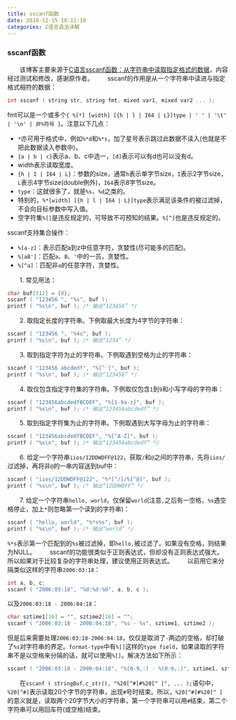 ```yaml
---
title: sscanf函数
date: 2018-12-15 18:11:10
categories: C语言语法详解
---
```

### sscanf函数

&emsp;&emsp;该博客主要来源于[C语言sscanf函数：从字符串中读取指定格式的数据](https://blog.csdn.net/lixiaogang_theanswer/article/details/53302192)，内容经过测试和修改，感谢原作者。
&emsp;&emsp;sscanf的作用是从一个字符串中读进与指定格式相符的数据：

``` c
int sscanf ( string str, string fmt, mixed var1, mixed var2 ... );
```

fmt可以是一个或多个`{ %[*] [width] [{h | l | I64 | L}]type | ' ' | '\t' | '\n' | 非%符号 }`。注意以下几点：

- `*`亦可用于格式中，例如`%*d`和`%*s`，加了星号表示跳过此数据不读入(也就是不把此数据读入参数中)。
- `{a | b | c}`表示a、b、c中选一，`[d]`表示可以有d也可以没有d。
- width表示读取宽度。
- `{h | I | I64 | L}`：参数的size，通常`h`表示单字节size，`I`表示2字节size，`L`表示4字节size(double例外)，`I64`表示8字节size。
- `type`：这就很多了，就是`%s`、`%d`之类的。
- 特别的，`%*[width] [{h | l | I64 | L}]type`表示满足该条件的被过滤掉，不会向目标参数中写入值。
- 空字符集`%[]`是违反规定的，可导致不可预知的结果。`%[^]`也是违反规定的。

sscanf支持集合操作：

- `%[a-z]`：表示匹配a到z中任意字符，贪婪性(尽可能多的匹配)。
- `%[aB']`：匹配`a`、`B`、`'`中的一员，贪婪性。
- `%[^a]`：匹配非`a`的任意字符，贪婪性。

&emsp;&emsp;1. 常见用法：

``` c
char buf[512] = {0};
sscanf ( "123456 ", "%s", buf );
printf ( "%s\n", buf ); /* 输出“123456” */
```

&emsp;&emsp;2. 取指定长度的字符串。下例取最大长度为4字节的字符串：

``` c
sscanf ( "123456 ", "%4s", buf );
printf ( "%s\n", buf ); /* 输出“1234” */
```

&emsp;&emsp;3. 取到指定字符为止的字符串。下例取遇到空格为止的字符串：

``` c
sscanf ( "123456 abcdedf", "%[^ ]", buf );
printf ( "%s\n", buf ); /* 输出“123456” */
```

&emsp;&emsp;4. 取仅包含指定字符集的字符串。下例取仅包含`1`到`9`和小写字母的字符串：

``` c
sscanf ( "123456abcdedfBCDEF", "%[1-9a-z]", buf );
printf ( "%s\n", buf ); /* 输出“123456abcdedf” */
```

&emsp;&emsp;5. 取到指定字符集为止的字符串。下例取遇到大写字母为止的字符串：

``` c
sscanf ( "123456abcdedfBCDEF", "%[^A-Z]", buf );
printf ( "%s\n", buf ); /* 输出“123456abcdedf” */
```

&emsp;&emsp;6. 给定一个字符串`iios/12DDWDFF@122`，获取`/`和`@`之间的字符串，先将`iios/`过滤掉，再将非`@`的一串内容送到buf中：

``` c
sscanf ( "iios/12DDWDFF@122", "%*[^/]/%[^@]", buf );
printf ( "%s\n", buf ); /* 输出“12DDWDFF” */
```

&emsp;&emsp;7. 给定一个字符串`hello, world`，仅保留`world`(注意`,`之后有一空格，`%s`遇空格停止，加上`*`则忽略第一个读到的字符串)：

``` c
sscanf ( "hello, world", "%*s%s", buf );
printf ( "%s\n", buf ); /* 输出“world” */
```

`%*s`表示第一个匹配到的`%s`被过滤掉，即`hello,`被过滤了。如果没有空格，则结果为NULL。
&emsp;&emsp;sscanf的功能很类似于正则表达式，但却没有正则表达式强大。所以如果对于比较复杂的字符串处理，建议使用正则表达式。
&emsp;&emsp;以前用它来分隔类似这样的字符串`2006:03:18`：

``` c
int a, b, c;
sscanf ( "2006:03:18", "%d:%d:%d", a, b, c );
```

以及`2006:03:18 - 2006:04:18`：

``` c
char sztime1[16] = "", sztime2[16] = "";
sscanf ( "2006:03:18 - 2006:04:18", "%s - %s", sztime1, sztime2 );
```

但是后来需要处理`2006:03:18-2006:04:18`，仅仅是取消了`-`两边的空格，却打破了`%s`对字符串的界定。`format-type`中有`%[]`这样的`type field`，如果读取的字符串不是以空格来分隔的话，就可以使用`%[]`。解决方法如下所示：

``` c
sscanf ( "2006:03:18 - 2006:04:18", "%[0-9,:] - %[0-9,:]", sztime1, sztime2 ); /* 逗号表示“0-9”和“:” */
```

&emsp;&emsp;在`sscanf ( stringBuf.c_str(), "%20[^#]#%20[^ ]", ... );`语句中，`%20[^#]`表示读取20个字节的字符串，出现`#`号时结束。所以，`%20[^#]#%20[^ ]`的意义就是，读取两个20字节大小的字符串，第一个字符串可以用`#`结束，第二个字符串可以用回车符(或空格)结束。